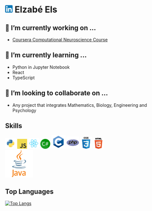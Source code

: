 # [![LinkedIn](./linkedin.png)]([https://www.linkedin.com/in/your-linkedin-profile](https://www.linkedin.com/in/maria-elizabeth-els)) Elzabé Els

## 🔭 I’m currently working on ...
- <a href="https://www.coursera.org/learn/computational-neuroscience">Coursera Computational Neuroscience Course</a>
  
## 🌱 I’m currently learning ...
- Python in Jupyter Notebook
- React
- TypeScript

## 👯 I’m looking to collaborate on ...
- Any project that integrates Mathematics, Biology, Engineering and Psychology

## Skills
<div>
  <img height="35" width="35" src="https://raw.githubusercontent.com/github/explore/80688e429a7d4ef2fca1e82350fe8e3517d3494d/topics/python/python.png" />
  <img height="32" width="32" src="https://raw.githubusercontent.com/github/explore/80688e429a7d4ef2fca1e82350fe8e3517d3494d/topics/javascript/javascript.png"/>
  <img height="35" width="35" src="https://raw.githubusercontent.com/github/explore/80688e429a7d4ef2fca1e82350fe8e3517d3494d/topics/react/react.png" />
  <img height="32" width="32" src="https://raw.githubusercontent.com/github/explore/80688e429a7d4ef2fca1e82350fe8e3517d3494d/topics/csharp/csharp.png" />
  <img height="45" width="45" src="https://raw.githubusercontent.com/github/explore/80688e429a7d4ef2fca1e82350fe8e3517d3494d/topics/c/c.png" />
    <img height="40" width="40" src="https://raw.githubusercontent.com/github/explore/80688e429a7d4ef2fca1e82350fe8e3517d3494d/topics/php/php.png" />
    <img height="38" width="38" src="https://raw.githubusercontent.com/github/explore/80688e429a7d4ef2fca1e82350fe8e3517d3494d/topics/css/css.png" />
    <img height="35" width="35" src="https://raw.githubusercontent.com/github/explore/80688e429a7d4ef2fca1e82350fe8e3517d3494d/topics/html/html.png" /></div><div>
    <img height="90" width="90" src="https://raw.githubusercontent.com/github/explore/80688e429a7d4ef2fca1e82350fe8e3517d3494d/topics/java/java.png" />
  </div>
    

## Top Languages
[![Top Langs](https://github-readme-stats-ekm86oxwf-elzabeels.vercel.app/api/top-langs/?username=ElzabeEls&layout=donut&theme=transparent&count-private=true)](https://github.com/ElzabeEls/github-readme-stats)
